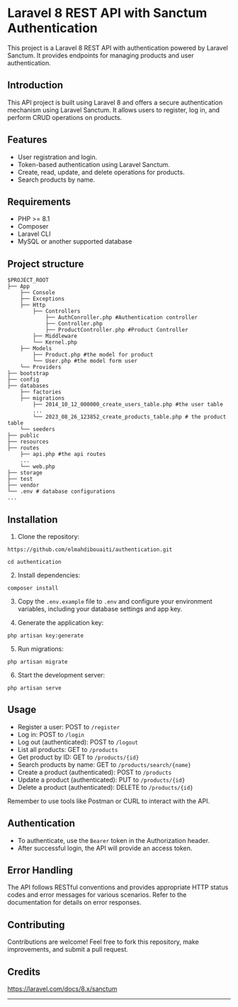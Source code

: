# Laravel 8 REST API with Sanctum Authentication

This project is a Laravel 8 REST API with authentication powered by Laravel Sanctum. It provides endpoints for managing products and user authentication.

## Introduction

This API project is built using Laravel 8 and offers a secure authentication mechanism using Laravel Sanctum. It allows users to register, log in, and perform CRUD operations on products.

## Features

- User registration and login.
- Token-based authentication using Laravel Sanctum.
- Create, read, update, and delete operations for products.
- Search products by name.

## Requirements

- PHP >= 8.1
- Composer
- Laravel CLI
- MySQL or another supported database

## Project structure

```
$PROJECT_ROOT
├── App
    ├── Console
    ├── Exceptions
    ├── Http
        ├── Controllers
            ├── AuthConroller.php #Authentication controller 
            ├── Controller.php
            ├── ProductController.php #Product Controller
        ├── Middleware
        └── Kernel.php
    ├── Models
        ├── Product.php #the model for product
        └── User.php #the model form user
    └── Providers
├── bootstrap
├── config
├── databases
    ├── factories
    ├── migrations
        ├── 2014_10_12_000000_create_users_table.php #the user table
        ...
        └── 2023_08_26_123852_create_products_table.php # the product table
    └── seeders
├── public
├── resources
├── routes
    ├── api.php #the api routes
    ...
    └── web.php
├── storage
├── test 
├── vendor  
└── .env # database configurations
...
```

## Installation

1. Clone the repository:
```
https://github.com/elmahdibouaiti/authentication.git
```

```
cd authentication
```
2. Install dependencies:

```
composer install
```


3. Copy the `.env.example` file to `.env` and configure your environment variables, including your database settings and app key.

4. Generate the application key:
```
php artisan key:generate
```


5. Run migrations:
```
php artisan migrate
```


6. Start the development server:
```
php artisan serve
```

## Usage

- Register a user: POST to `/register`
- Log in: POST to `/login`
- Log out (authenticated): POST to `/logout`
- List all products: GET to `/products`
- Get product by ID: GET to `/products/{id}`
- Search products by name: GET to `/products/search/{name}`
- Create a product (authenticated): POST to `/products`
- Update a product (authenticated): PUT to `/products/{id}`
- Delete a product (authenticated): DELETE to `/products/{id}`

Remember to use tools like Postman or CURL to interact with the API.

## Authentication

- To authenticate, use the `Bearer` token in the Authorization header.
- After successful login, the API will provide an access token.

## Error Handling

The API follows RESTful conventions and provides appropriate HTTP status codes and error messages for various scenarios. Refer to the documentation for details on error responses.

## Contributing

Contributions are welcome! Feel free to fork this repository, make improvements, and submit a pull request.

## Credits

https://laravel.com/docs/8.x/sanctum

---


